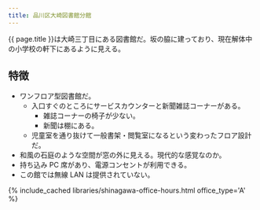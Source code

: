 ```yaml
---
title: 品川区大崎図書館分館
---
```


{{ page.title }}は大崎三丁目にある図書館だ。坂の脇に建っており、現在解体中の小学校の軒下にあるように見える。

## 特徴

* ワンフロア型図書館だ。
  * 入口すぐのところにサービスカウンターと新聞雑誌コーナーがある。
    * 雑誌コーナーの椅子が少ない。
    * 新聞は棚にある。
  * 児童室を通り抜けて一般書架・閲覧室になるという変わったフロア設計だ。
* 和風の石庭のような空間が窓の外に見える。現代的な感覚なのか。
* 持ち込み PC 席があり、電源コンセントが利用できる。
* この館では無線 LAN は提供されていない。

{% include_cached libraries/shinagawa-office-hours.html office_type='A' %}
